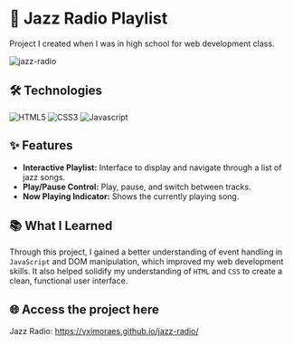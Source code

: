 # 🎷 Jazz Radio Playlist
Project I created when I was in high school for web development class.

![jazz-radio](https://github.com/user-attachments/assets/d99cec74-8e01-4470-91a0-dad53496078a)

## 🛠️ Technologies

<img alt="HTML5" src="https://img.shields.io/badge/HTML5-E34F26?style=for-the-badge&logo=html5&logoColor=white" /> <img alt="CSS3" src="https://img.shields.io/badge/CSS3-1572B6?style=for-the-badge&logo=css3&logoColor=white" /> <img alt="Javascript" src="https://img.shields.io/badge/JavaScript-F7DF1E?style=for-the-badge&logo=JavaScript&logoColor=white" />

## ✨ Features
- **Interactive Playlist:** Interface to display and navigate through a list of jazz songs.
- **Play/Pause Control:** Play, pause, and switch between tracks.
- **Now Playing Indicator:** Shows the currently playing song.

## 📚 What I Learned
Through this project, I gained a better understanding of event handling in ```JavaScript``` and DOM manipulation, which improved my web development skills. It also helped solidify my understanding of ```HTML``` and ```CSS``` to create a clean, functional user interface.

## 🌐 Access the project here
Jazz Radio: https://vximoraes.github.io/jazz-radio/
